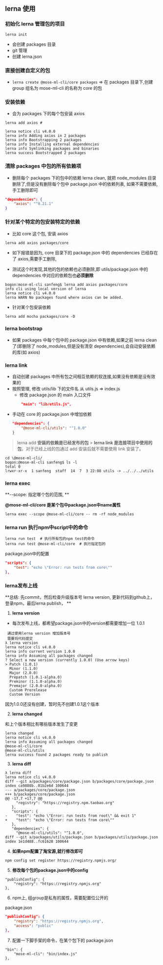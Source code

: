 ## lerna 使用

### 初始化 lerna 管理包的项目

```
lerna init
```

- 会创建 packages 目录
- git 管理
- 创建 lerna.json

### 直接创建自定义的包

- `lerna create @mose-ml-cli/core packages` => 在 packages 目录下,创建 group 组名为 mose-ml-cli 的名称为 core 的包

### 安装依赖

- 会为 packages 下的每个包安装 axios

```
lerna add axios #
```

```
lerna notice cli v4.0.0
lerna info Adding axios in 2 packages
lerna info Bootstrapping 2 packages
lerna info Installing external dependencies
lerna info Symlinking packages and binaries
lerna success Bootstrapped 2 packages
```

### 清除 packages 中包的所有依赖项

- 删除每个 packages 下的包中的依赖 lerna clean, 就把 node_modules 目录删除了,但是没有删除每个包中 package.json 中的依赖列表, 如果不需要依赖,手工删除即可

```json
"dependencies": {
    "axios": "^0.21.1"
}
```

### 针对某个特定的包安装特定的依赖

- 比如 core 这个包, 安装 axios

```
lerna add axios packages/core
```

- 如下报错是因为, core 目录下的 package.json 中的 dependencies 已经存在了 axios,需要手工删除,

- 测试这个时发现,其他的包的依赖也必须删除,即 utils/package.json 中的 dependencies 中对应的依赖包也**必须删除**

```
bogon:mose-ml-cli sanfeng$ lerna add axios packages/core
info cli using local version of lerna
lerna notice cli v4.0.0
lerna WARN No packages found where axios can be added.
```

- 针对某个包安装依赖

```
lerna add mocha packages/core -D
```

### lerna bootstrap

- 如果 packages 中每个包中的 package.json 中有依赖,如果之前 lerna clean 了(即删除了 node_modules,但是没有清空 dependencies),会自动安装依赖的库(如 axios)

### lerna link

- 自动创建 packages 中所有包之间相互依赖的软连接,如果没有依赖是没有效果的
- 按照管理, 修改 utils/lib 下的文件名 从 utils.js => index.js
  - 修改 package.json 的 main 入口文件
  ```json
      "main": "lib/utils.js",
  ```
- 手动在 core 的 package.json 中增加依赖
  ```json
  "dependencies": {
      "@mose-ml-cli/utils": "^1.0.0"
  }
  ```

> lerna add **安装的依赖是已经发布的包** > **lerna link 是连接项目中使用的包**，对于已经上线的包通过 add 安装后就不需要使用 link 安装了。

```
cd \@mose-ml-cli/
bogon:@mose-ml-cli sanfeng$ ls -l
total 0
lrwxr-xr-x  1 sanfeng  staff  14  7  3 22:08 utils -> ../../../utils
```



### lerna exec 

**--scope: 指定哪个包的范围, **

**@mose-ml-cli/core 是某个包中package.json中name属性**





```
lerna exec --scope @mose-ml-cli/core -- rm -rf node_modules
```



### lerna run 执行npm中script中的命令

```
lerna run test  # 执行所有包的npm test的命令
lerna run test @mose-ml-cli/core  # 执行指定包的
```

package.json中的配置

```json
"scripts": {
    "test": "echo \"Error: run tests from core\""
},
```



### lerna发布上线

**总结: 先commit，然后检查升级版本号 lerna version, 更新代码到github上， 登录npm，最后lerna publish， **

1. **lerna version**

- 每次发布上线，都希望package.json中的version都需要增加一位 1.0.1

```
 通过使用lerna version 增加版本号
 需要将代码提交
λ lerna version
lerna notice cli v4.0.0
lerna info current version 1.0.0
lerna info Assuming all packages changed
? Select a new version (currently 1.0.0) (Use arrow keys)
> Patch (1.0.1)
  Minor (1.1.0)
  Major (2.0.0)
  Prepatch (1.0.1-alpha.0)
  Preminor (1.1.0-alpha.0)
  Premajor (2.0.0-alpha.0)
  Custom Prerelease
  Custom Version
```

因为1.0.0还没有创建，暂时先不创建1.0.1这个版本



2. **lerna changed**

和上个版本相比有哪些版本发生了变更

```
lerna changed
lerna notice cli v4.0.0
lerna info Assuming all packages changed
@mose-ml-cli/core
@mose-ml-cli/utils
lerna success found 2 packages ready to publish
```

3. **lerna diff**

```
λ lerna diff
lerna notice cli v4.0.0
diff --git a/packages/core/package.json b/packages/core/package.json
index ca9808b..01b2e6d 100644
--- a/packages/core/package.json
+++ b/packages/core/package.json
@@ -17,7 +17,7 @@
     "registry": "https://registry.npm.taobao.org"
   },
   "scripts": {
-    "test": "echo \"Error: run tests from root\" && exit 1"
+    "test": "echo \"Error: run tests from core\""
   },
   "dependencies": {
     "@mose-ml-cli/utils": "^1.0.0",
diff --git a/packages/utils/package.json b/packages/utils/package.json
index 1e1d488..fc61628 100644
```

4. **如果npm配置了淘宝源,就行修改即可**

```
npm config set register https://registry.npmjs.org/
```

5. **修改每个包的package.json中的config**

```
"publishConfig": {
	"registry": "https://registry.npmjs.org"
},
```

6. npm上, 组group是私有的属性，需要配置位公开的 

package.json

```json
"publishConfig": {
    "registry": "https://registry.npmjs.org",
    "access": "public"
},
```

7. 配置一下脚手架的命令，在某个包下的 package.json 

```
"bin": {
	"mose-ml-cli": "bin/index.js"
},
```


